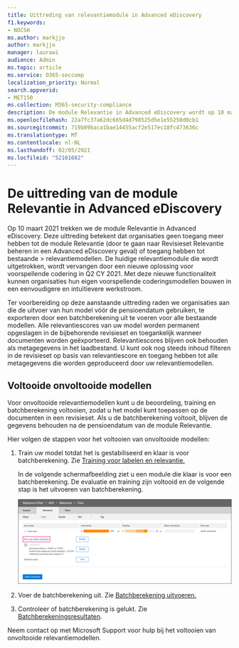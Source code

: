 ```yaml
---
title: Uittreding van relevantiemodule in Advanced eDiscovery
f1.keywords:
- NOCSH
ms.author: markjjo
author: markjjo
manager: laurawi
audience: Admin
ms.topic: article
ms.service: O365-seccomp
localization_priority: Normal
search.appverid:
- MET150
ms.collection: M365-security-compliance
description: De module Relevantie in Advanced eDiscovery wordt op 10 maart 2021 ingetrokken. In dit artikel wordt uitgelegd wat u moet doen voordat Relevantie wordt ingetrokken. Met name het afronden van onvoltooide modellen door batchberekening uit te voeren, zodat u de metagegevens van het model kunt behouden.
ms.openlocfilehash: 22a7fc37a62dc665d4d798525d5e1e55250d0cb1
ms.sourcegitcommit: 719b89baca1bae14455acf2e517ec18fc473636c
ms.translationtype: MT
ms.contentlocale: nl-NL
ms.lasthandoff: 02/05/2021
ms.locfileid: "52161682"
---
```

# <a name="retirement-of-the-relevance-module-in-advanced-ediscovery"></a>De uittreding van de module Relevantie in Advanced eDiscovery

Op 10 maart 2021 trekken we de module Relevantie in Advanced eDiscovery. Deze uittreding betekent dat organisaties geen toegang meer hebben tot de module Relevantie (door te gaan naar Revisieset Relevantie beheren in een Advanced eDiscovery geval) of toegang hebben tot bestaande  >   relevantiemodellen. De huidige relevantiemodule die wordt uitgetrokken, wordt vervangen door een nieuwe oplossing voor voorspellende codering in Q2 CY 2021. Met deze nieuwe functionaliteit kunnen organisaties hun eigen voorspellende coderingsmodellen bouwen in een eenvoudigere en intuïtievere werkstroom.

Ter voorbereiding op deze aanstaande uittreding raden we organisaties aan die de uitvoer van hun model vóór de pensioendatum gebruiken, te exporteren door een batchberekening uit te voeren voor alle bestaande modellen. Alle relevantiescores van uw model worden permanent opgeslagen in de bijbehorende revisieset en toegankelijk wanneer documenten worden geëxporteerd. Relevantiescores blijven ook behouden als metagegevens in het laadbestand. U kunt ook nog steeds inhoud filteren in de revisieset op basis van relevantiescore en toegang hebben tot alle metagegevens die worden geproduceerd door uw relevantiemodellen.

## <a name="complete-unfinished-models"></a>Voltooide onvoltooide modellen

Voor onvoltooide relevantiemodellen kunt u de beoordeling, training en batchberekening voltooien, zodat u het model kunt toepassen op de documenten in een revisieset. Als u de batchberekening voltooit, blijven de gegevens behouden na de pensioendatum van de module Relevantie.

Hier volgen de stappen voor het voltooien van onvoltooide modellen:

1. Train uw model totdat het is gestabiliseerd en klaar is voor batchberekening. Zie [Training voor labelen en relevantie.](tagging-and-relevance-training-in-advanced-ediscovery.md)

   In de volgende schermafbeelding ziet u een module die klaar is voor een batchberekening. De evaluatie en training zijn voltooid en de volgende stap is het uitvoeren van batchberekening.

   ![Schermafbeelding van model dat klaar is voor batchberekening](../media/ReadyForBatchCalculation.png)

2. Voer de batchberekening uit. Zie [Batchberekening uitvoeren.](track-relevance-analysis-in-advanced-ediscovery.md#performing-batch-calculation)

3. Controleer of batchberekening is gelukt. Zie [Batchberekeningsresultaten](track-relevance-analysis-in-advanced-ediscovery.md#batch-calculation-results).

Neem contact op met Microsoft Support voor hulp bij het voltooien van onvoltooide relevantiemodellen.

